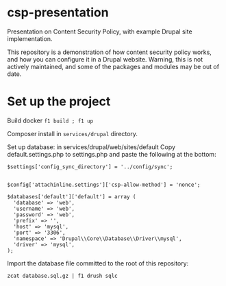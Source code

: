 # csp-presentation
Presentation on Content Security Policy, with example Drupal site implementation. 

This repository is a demonstration of how content security policy works, and how 
you can configure it in a Drupal website. Warning, this is not actively maintained, 
and some of the packages and modules may be out of date. 

# Set up the project 

Build docker
`f1 build ; f1 up`

Composer install in `services/drupal` directory.

Set up database:
in services/drupal/web/sites/default
Copy default.settings.php to settings.php and paste the following at the bottom:

```
$settings['config_sync_directory'] = '../config/sync';


$config['attachinline.settings']['csp-allow-method'] = 'nonce';

$databases['default']['default'] = array (
  'database' => 'web',
  'username' => 'web',
  'password' => 'web',
  'prefix' => '',
  'host' => 'mysql',
  'port' => '3306',
  'namespace' => 'Drupal\\Core\\Database\\Driver\\mysql',
  'driver' => 'mysql',
);
```

Import the database file committed to the root of this repository:

`zcat database.sql.gz | f1 drush sqlc`


